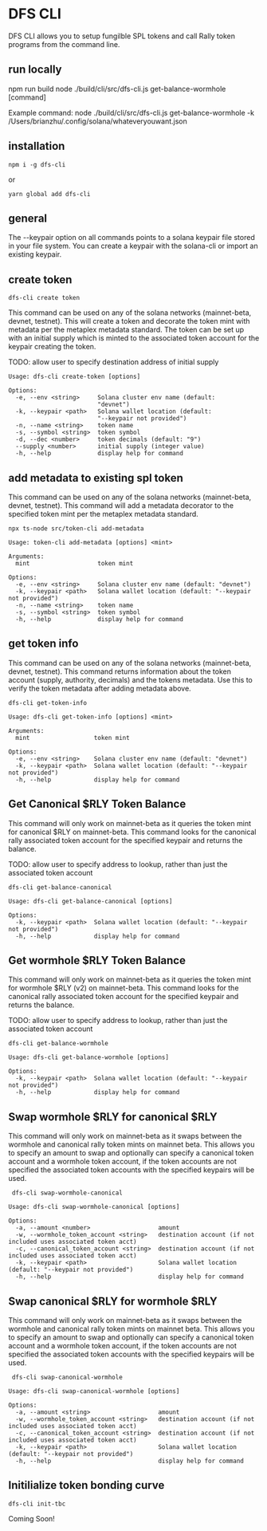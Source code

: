 
# DFS CLI 

DFS CLI allows you to setup fungilble SPL tokens and call Rally token programs from the command line. 

## run locally
npm run build
node ./build/cli/src/dfs-cli.js get-balance-wormhole [command]

Example command:
node ./build/cli/src/dfs-cli.js get-balance-wormhole -k /Users/brianzhu/.config/solana/whateveryouwant.json

## installation 

`npm i -g dfs-cli`

or 

`yarn global add dfs-cli`

## general

The --keypair option on all commands points to a solana keypair file stored in your file system. You can create a keypair with the solana-cli or import an existing keypair.


## create token

`dfs-cli create token`

This command can be used on any of the solana networks (mainnet-beta, devnet, testnet). This will create a token and decorate the token mint with metadata per the metaplex metadata standard. The token can be set up with an initial supply which is minted to the associated token account for the keypair creating the token. 

TODO: allow user to specify destination address of initial supply


```
Usage: dfs-cli create-token [options]

Options:
  -e, --env <string>     Solana cluster env name (default:
                         "devnet")
  -k, --keypair <path>   Solana wallet location (default:
                         "--keypair not provided")
  -n, --name <string>    token name
  -s, --symbol <string>  token symbol
  -d, --dec <number>     token decimals (default: "9")
  --supply <number>      initial supply (integer value)
  -h, --help             display help for command

```

## add metadata to existing spl token

This command can be used on any of the solana networks (mainnet-beta, devnet, testnet). This command will add a metadata decorator to the specified token mint per the metaplex metadata standard. 

`npx ts-node src/token-cli add-metadata`

```
Usage: token-cli add-metadata [options] <mint>

Arguments:
  mint                   token mint

Options:
  -e, --env <string>     Solana cluster env name (default: "devnet")
  -k, --keypair <path>   Solana wallet location (default: "--keypair not provided")
  -n, --name <string>    token name
  -s, --symbol <string>  token symbol
  -h, --help             display help for command
  ```


## get token info

This command can be used on any of the solana networks (mainnet-beta, devnet, testnet). This command returns information about the token account (supply, authority, decimals) and the tokens metadata. Use this to verify the token metadata after adding metadata above.

`dfs-cli get-token-info`

```
Usage: dfs-cli get-token-info [options] <mint>

Arguments:
  mint                  token mint

Options:
  -e, --env <string>    Solana cluster env name (default: "devnet")
  -k, --keypair <path>  Solana wallet location (default: "--keypair not provided")
  -h, --help            display help for command
  ```
## Get Canonical $RLY Token Balance

This command will only work on mainnet-beta as it queries the token mint for canonical $RLY on mainnet-beta. This command looks for the canonical rally associated token account for the specified keypair and returns the balance. 

TODO: allow user to specify address to lookup, rather than just the associated token account

`dfs-cli get-balance-canonical`

```
Usage: dfs-cli get-balance-canonical [options]

Options:
  -k, --keypair <path>  Solana wallet location (default: "--keypair not provided")
  -h, --help            display help for command
```

## Get wormhole $RLY Token Balance

This command will only work on mainnet-beta as it queries the token mint for wormhole $RLY (v2) on mainnet-beta. This command looks for the canonical rally associated token account for the specified keypair and returns the balance. 

TODO: allow user to specify address to lookup, rather than just the associated token account

`dfs-cli get-balance-wormhole`

```
Usage: dfs-cli get-balance-wormhole [options]

Options:
  -k, --keypair <path>  Solana wallet location (default: "--keypair not provided")
  -h, --help            display help for command
```


## Swap wormhole $RLY for canonical $RLY

This command will only work on mainnet-beta as it swaps between the wormhole and canonical rally token mints on mainnet beta. This allows you to specify an amount to swap and optionally can specify a canonical token account and a wormhole token account, if the token accounts are not specified the associated token accounts with the specified keypairs will be used.

` dfs-cli swap-wormhole-canonical`

```
Usage: dfs-cli swap-wormhole-canonical [options]

Options:
  -a, --amount <number>                   amount
  -w, --wormhole_token_account <string>   destination account (if not included uses associated token acct)
  -c, --canonical_token_account <string>  destination account (if not included uses associated token acct)
  -k, --keypair <path>                    Solana wallet location (default: "--keypair not provided")
  -h, --help                              display help for command
```

## Swap canonical $RLY for wormhole $RLY

This command will only work on mainnet-beta as it swaps between the wormhole and canonical rally token mints on mainnet beta. This allows you to specify an amount to swap and optionally can specify a canonical token account and a wormhole token account, if the token accounts are not specified the associated token accounts with the specified keypairs will be used.

` dfs-cli swap-canonical-wormhole`

```
Usage: dfs-cli swap-canonical-wormhole [options]

Options:
  -a, --amount <string>                   amount
  -w, --wormhole_token_account <string>   destination account (if not included uses associated token acct)
  -c, --canonical_token_account <string>  destination account (if not included uses associated token acct)
  -k, --keypair <path>                    Solana wallet location (default: "--keypair not provided")
  -h, --help                              display help for command
```

## Initilialize token bonding curve

`dfs-cli init-tbc`


Coming Soon!
